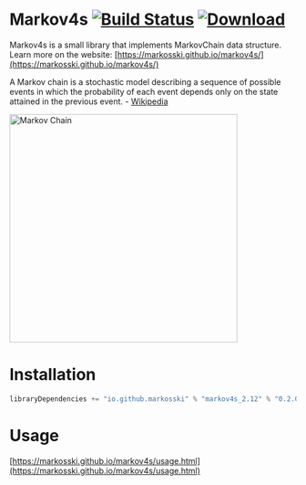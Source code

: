 
# Markov4s [![Build Status](https://travis-ci.org/markosski/cloudsync.svg?branch=master)](https://travis-ci.org/markosski/markov4s) [ ![Download](https://api.bintray.com/packages/markosski/maven/markov4s/images/download.svg) ](https://bintray.com/markosski/maven/markov4s/_latestVersion)

Markov4s is a small library that implements MarkovChain data structure.
Learn more on the website: [https://markosski.github.io/markov4s/](https://markosski.github.io/markov4s/)

A Markov chain is a stochastic model describing a sequence of possible events in which the probability of each event depends only on the state attained in the previous event. - [Wikipedia](https://en.wikipedia.org/wiki/Markov_chain)

<img src="https://markosski.github.io/markov4s/img/markov-chain.png" alt="Markov Chain" width="400">

# Installation

```scala
libraryDependencies += "io.github.markosski" % "markov4s_2.12" % "0.2.0"
```

# Usage
[https://markosski.github.io/markov4s/usage.html](https://markosski.github.io/markov4s/usage.html)
